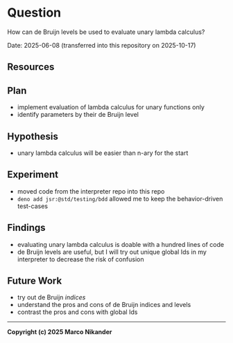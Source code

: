 # Question
<!-- What am I figuring out? -->

How can de Bruijn levels be used to evaluate unary lambda calculus?

Date: 2025-06-08 (transferred into this repository on 2025-10-17)

## Resources
<!-- Where can I find relevant information? -->



## Plan
<!-- What do I want to do? -->

- implement evaluation of lambda calculus for unary functions only
- identify parameters by their de Bruijn level

## Hypothesis
<!-- What do I think is going to happen? -->

- unary lambda calculus will be easier than n-ary for the start

## Experiment
<!-- What did I do? -->
<!-- How do you run the code? -->

- moved code from the interpreter repo into this repo
- `deno add jsr:@std/testing/bdd` allowed me to keep the behavior-driven test-cases

## Findings
<!-- What did I learn? -->

- evaluating unary lambda calculus is doable with a hundred lines of code
- de Bruijn levels are useful, but I will try out unique global Ids in my interpreter to decrease the risk of confusion

## Future Work
<!-- Are there follow-up questions? -->
<!-- Can I create a concrete ticket/issue from this? -->

- try out de Bruijn _indices_
- understand the pros and cons of de Bruijn indices and levels
- contrast the pros and cons with global Ids

---
**Copyright (c) 2025 Marco Nikander**
